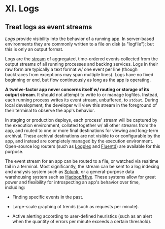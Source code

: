 # XI. Logs

## Treat logs as event streams

*Logs* provide visibility into the behavior of a running app. In server-based environments they are commonly written to a file on disk (a "logfile"); but this is only an output format.

Logs are the [stream](https://adam.herokuapp.com/past/2011/4/1/logs_are_streams_not_files/) of aggregated, time-ordered events collected from the output streams of all running processes and backing services. Logs in their raw form are typically a text format w/ one event per line (though backtraces from exceptions may span multiple lines). Logs have no fixed beginning or end, but flow continuously as long as the app is operating.

**A twelve-factor app never concerns itself w/ routing or storage of its output stream**. It should not attempt to write to or manage logfiles. Instead, each running process writes its event stream, unbuffered, to `stdout`. During local development, the developer will view this stream in the foreground of their terminal to observe the app's behavior.

In staging or production deploys, each process' stream will be captured by the execution environment, collated together w/ all other streams from the app, and routed to one or more final destinations for viewing and long-term archival. These archival destinations are not visible to or configurable by the app, and instead are completely managed by the execution environment. Open-source log routers (such as [Logplex](https://github.com/heroku/logplex) and [Fluentd](https://github.com/fluent/fluentd)) are available for this purpose.

The event stream for an app can be routed to a file, or watched via realtime tail in a terminal. Most significantly, the stream can be sent to a log indexing and analysis system such as [Splunk](http://www.splunk.com/), or a general-purpose data warehousing system such as [Hadoop/Hive](http://hive.apache.org/). These systems allow for great power and flexibility for introspecting an app's behavior over time, including:

* Finding specific events in the past.

* Large-scale graphing of trends (such as requests per minute).

* Active alerting according to user-defined heuristics (such as an alert when the quantity of errors per minute exceeds a certain threshold).
